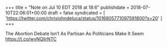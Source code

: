 +++
title = "Note on Jul 10 EDT 2018 at 18:6"
publishdate = 2018-07-10T22:06:01+00:00
draft = false
syndicated = [ 'https://twitter.com/chrisjohndeluca/status/1016805771097591800?s=20' ]
+++

The Abortion Debate Isn’t As Partisan As Politicians Make It Seem https://t.co/wvNQlIrNTC
